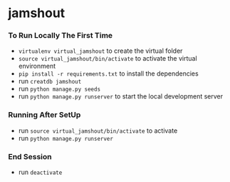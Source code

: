 # jamshout

### To Run Locally The First Time
- `virtualenv virtual_jamshout` to create the virtual folder
- `source virtual_jamshout/bin/activate` to activate the virtual environment
- `pip install -r requirements.txt` to install the dependencies
- run `creatdb jamshout`
- run `python manage.py seeds`
- run `python manage.py runserver` to start the local development server

### Running After SetUp
- run `source virtual_jamshout/bin/activate` to activate
- run `python manage.py runserver`

### End Session
- run `deactivate`
